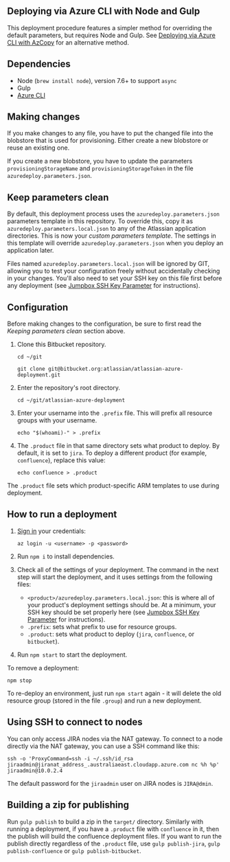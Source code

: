 ## Deploying via Azure CLI with Node and Gulp
This deployment procedure features a simpler method for overriding the default parameters, but requires Node and Gulp. See [Deploying via Azure CLI with AzCopy](DEVELOPING2.md) for an alternative method.

## Dependencies
* Node (`brew install node`), version 7.6+ to support `async`
* Gulp
* [Azure CLI](https://docs.microsoft.com/en-us/cli/azure/install-azure-cli?view=azure-cli-latest)  

## Making changes
If you make changes to any file, you have to put the changed file into the blobstore that is used for provisioning. Either create a new blobstore or reuse an existing one.

If you create a new blobstore, you have to update the parameters `provisioningStorageName` and `provisioningStorageToken`
in the file `azuredeploy.parameters.json`.

## Keep parameters clean

By default, this deployment process uses the `azuredeploy.parameters.json` parameters template in this repository. To override this, copy it as `azuredeploy.parameters.local.json` to any of the Atlassian application directories. This is now your _custom parameters template_. The settings in this template will override `azuredeploy.parameters.json` when you deploy an application later.

Files named `azuredeploy.parameters.local.json` will be ignored by GIT, allowing you to test your configuration freely without accidentally checking in your changes. You'll also need to set your SSH key on this file first before any deployment (see [Jumpbox SSH Key Parameter](README.md) for instructions).

## Configuration
Before making changes to the configuration, be sure to first read the *Keeping parameters clean* section above.


1. Clone this Bitbucket repository.

    ```
    cd ~/git
    ```
    ```
    git clone git@bitbucket.org:atlassian/atlassian-azure-deployment.git
    ```

2. Enter the repository's root directory.

    ```
    cd ~/git/atlassian-azure-deployment
    ```

3. Enter your username into the `.prefix` file. This will prefix all resource groups with your username.

    ```
    echo "$(whoami)-" > .prefix
    ```

4. The `.product` file in that same directory sets what product to deploy. By default, it is set to `jira`. To deploy a different product (for example, `confluence`), replace this value:

    ```
    echo confluence > .product
    ```

The `.product` file sets which product-specific ARM templates to use during deployment.

## How to run a deployment
1. [Sign in](https://docs.microsoft.com/en-us/cli/azure/authenticate-azure-cli?view=azure-cli-latest) your credentials:

    ```
    az login -u <username> -p <password>
    ```

2. Run `npm i` to install dependencies.
3. Check all of the settings of your deployment. The command in the next step will start the deployment, and it uses settings from the following files:
    * `<product>/azuredeploy.parameters.local.json`: this is where all of your product's deployment settings should be. At a minimum, your SSH key should be set properly here (see [Jumpbox SSH Key Parameter](README.md) for instructions).
    * `.prefix`: sets what prefix to use for resource groups.
    * `.product`: sets what product to deploy (`jira`, `confluence`, or `bitbucket`).
4. Run `npm start` to start the deployment.

To remove a deployment:
```
npm stop
```

To re-deploy an environment,  just run `npm start` again - it will delete the old resource group (stored in the file `.group`) and run a new deployment.

## Using SSH to connect to nodes
You can only access JIRA nodes via the NAT gateway. To connect to a node directly via the NAT gateway, you can use a
SSH command like this:
```
ssh -o 'ProxyCommand=ssh -i ~/.ssh/id_rsa jiraadmin@jiranat_address_.australiaeast.cloudapp.azure.com nc %h %p' jiraadmin@10.0.2.4
```

The default password for the `jiraadmin` user on JIRA nodes is `JIRA@dmin`.

## Building a zip for publishing
Run `gulp publish` to build a zip in the `target/` directory. Similarly with running a deployment, if you have a `.product` file with `confluence` in it,
then the publish will build the confluence deployment files. If you want to run the publish directly regardless of the `.product` file,
use `gulp publish-jira`, `gulp publish-confluence` or `gulp publish-bitbucket`.
